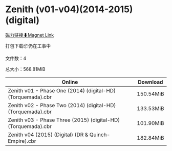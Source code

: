 # Zenith (v01-v04)(2014-2015)(digital)

[磁力链接⬇Magnet Link](magnet:?xt=urn:btih:81706309ab514ebc806a7305b88fd8938c907d61&dn=Zenith%20%28v01-v04%29%282014-2015%29%28digital%29)

打包下载📦仍在工事中

文件数：4

总大小：568.81MiB

Online | Download
--- | ---
Zenith v01 - Phase One (2014) (digital-HD) (Torquemada).cbr | 150.54MiB
Zenith v02 - Phase Two (2014) (digital-HD) (Torquemada).cbr | 133.53MiB
Zenith v03 - Phase Three (2015) (digital-HD) (Torquemada).cbr | 101.90MiB
Zenith v04 (2015) (Digital) (DR & Quinch-Empire).cbr | 182.84MiB